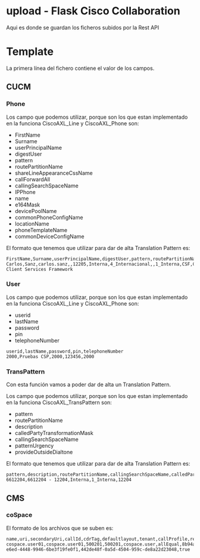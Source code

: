 # upload - Flask Cisco Collaboration
Aqui es donde se guardan los ficheros subidos por la Rest API

# Template
La primera línea del fichero contiene el valor de los campos.
## CUCM
### Phone
Los campo que podemos utilizar, porque son los que estan implementado en la funciona CiscoAXL_Line y CiscoAXL_Phone son:

 * FirstName
 * Surname
 * userPrincipalName
 * digestUser
 * pattern
 * routePartitionName
 * shareLineAppearanceCssName
 * callForwardAll
 * callingSearchSpaceName
 * IPPhone
 * name
 * e164Mask
 * devicePoolName
 * commonPhoneConfigName
 * locationName
 * phoneTemplateName
 * commonDeviceConfigName

El formato que tenemos que utilizar para dar de alta Translation Pattern es:

```
FirstName,Surname,userPrincipalName,digestUser,pattern,routePartitionName,shareLineAppearanceCssName,callForwardAll,callingSearchSpaceName,IPPhone,name,e164Mask,devicePoolName,commonPhoneConfigName,locationName,phoneTemplateName
Carlos,Sanz,carlos.sanz,,12205,Interna,4_Internacional,,1_Interna,CSF,CSF12205,913236708,Madrid,Axians_Common_Phone_Profile,Madrid,Standard Client Services Framework
```
### User
Los campo que podemos utilizar, porque son los que estan implementado en la funciona CiscoAXL_Line y CiscoAXL_Phone son:

 * userid
 * lastName
 * password
 * pin
 * telephoneNumber

```
userid,lastName,password,pin,telephoneNumber
2000,Pruebas CSP,2000,123456,2000
```

### TransPattern
Con esta función vamos a poder dar de alta un Translation Pattern.

Los campo que podemos utilizar, porque son los que estan implementado en la funciona CiscoAXL_TransPattern son:

 * pattern
 * routePartitionName
 * description
 * calledPartyTransformationMask
 * callingSearchSpaceName
 * patternUrgency
 * provideOutsideDialtone

El formato que tenemos que utilizar para dar de alta Translation Pattern es:

```
pattern,description,routePartitionName,callingSearchSpaceName,calledPartyTransformationMask
6612204,6612204 - 12204,Interna,1_Interna,12204
```
## CMS
### coSpace
El formato de los archivos que se suben es:

```
name,uri,secondaryUri,callId,cdrTag,defaultlayout,tenant,callProfile,requireCallId
cospace.user01,cospace.user01,500201,500201,cospace.user,allEqual,8b94a144-e6ed-4448-9946-6be3f19fe0f1,442de48f-0a5d-4504-959c-de8a22d23048,true
```